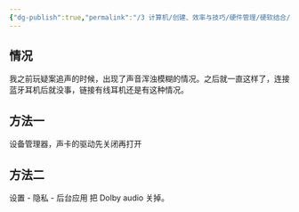 ```yaml
---
{"dg-publish":true,"permalink":"/3 计算机/创建、效率与技巧/硬件管理/硬软结合/声音浑浊/","title":"声音浑浊"}
---
```



## 情况
我之前玩疑案追声的时候，出现了声音浑浊模糊的情况。之后就一直这样了，连接蓝牙耳机后就没事，链接有线耳机还是有这种情况。
## 方法一
设备管理器，声卡的驱动先关闭再打开
## 方法二
设置 - 隐私 - 后台应用 把 Dolby audio 关掉。